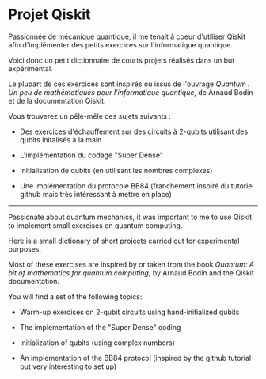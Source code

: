 # Projet Qiskit


Passionnée de mécanique quantique, il me tenait à coeur d'utiliser Qiskit afin d'implémenter des petits exercices sur l'informatique quantique.

Voici donc un petit dictionnaire de courts projets réalisés dans un but expérimental.

Le plupart de ces exercices sont inspirés ou issus de l'ouvrage _Quantum : Un peu de mathématiques pour l'informatique quantique_, de Arnaud Bodin et de la documentation Qiskit.

Vous trouverez un pêle-mêle des sujets suivants :

- Des exercices d'échauffement sur des circuits à 2-qubits utilisant des qubits initalisés à la main

- L'implémentation du codage "Super Dense"

- Initialisation de qubits (en utilisant les nombres complexes)

- Une implémentation du protocole BB84 (franchement inspiré du tutoriel github mais très intéressant à mettre en place)


------------------------------------------------------------------------------------------------------------------------


Passionate about quantum mechanics, it was important to me to use Qiskit to implement small exercises on quantum computing.

Here is a small dictionary of short projects carried out for experimental purposes.

Most of these exercises are inspired by or taken from the book _Quantum: A bit of mathematics for quantum computing_, by Arnaud Bodin and the Qiskit documentation.

You will find a set of the following topics:

- Warm-up exercises on 2-qubit circuits using hand-initialized qubits

- The implementation of the "Super Dense" coding

- Initialization of qubits (using complex numbers)

- An implementation of the BB84 protocol (inspired by the github tutorial but very interesting to set up)